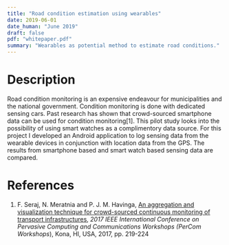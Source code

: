 ```yaml
---
title: "Road condition estimation using wearables"
date: 2019-06-01
date_human: "June 2019"
draft: false
pdf: "whitepaper.pdf"
summary: "Wearables as potential method to estimate road conditions."
---
```


# Description
Road condition monitoring is an expensive endeavour for municipalities and the national government. Condition monitoring is done with dedicated sensing cars. Past research has shown that crowd-sourced smartphone data can be used for condition monitoring[1]. This pilot study looks into the possibility of using smart watches as a complimentory data source. For this project I developed an Android application to log sensing data from the wearable devices in conjunction with location data from the GPS. The results from smartphone based and smart watch based sensing data are compared.

# References
1. F. Seraj, N. Meratnia and P. J. M. Havinga, [An aggregation and visualization technique for crowd-sourced continuous monitoring of transport infrastructures](https://doi.org/10.1109/PERCOMW.2017.7917561), *2017 IEEE International Conference on Pervasive Computing and Communications Workshops (PerCom Workshops*), Kona, HI, USA, 2017, pp. 219-224
